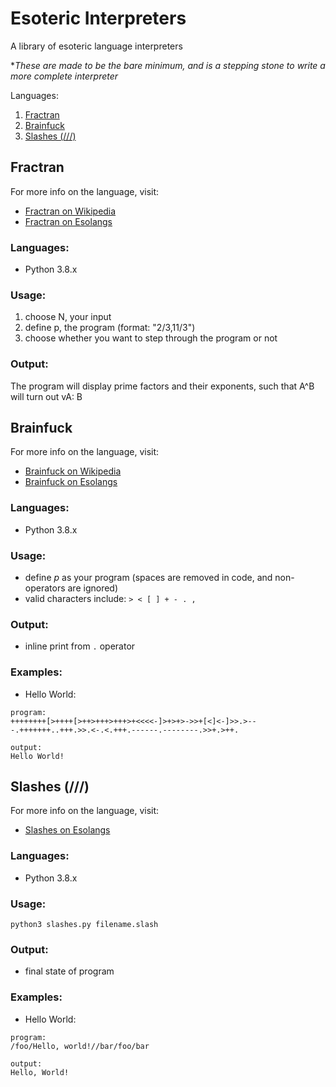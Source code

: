 # Esoteric Interpreters

A library of esoteric language interpreters

**These are made to be the bare minimum, and is a stepping stone to write a more complete interpreter*

Languages:
1. [Fractran](#fractran)
2. [Brainfuck](#brainfuck)
3. [Slashes (///) ](#slashes)




<a name="fractran"></a>
## Fractran

For more info on the language, visit: 
* [Fractran on Wikipedia](https://en.wikipedia.org/wiki/FRACTRAN)
* [Fractran on Esolangs](https://esolangs.org/wiki/Fractran)

### Languages:

* Python 3.8.x

### Usage:

1. choose N, your input
2. define p, the program (format: "2/3,11/3")
3. choose whether you want to step through the program or not

### Output:

The program will display prime factors and their exponents, such that A^B will turn out vA: B


<a name="brainfuck"></a>
## Brainfuck

For more info on the language, visit: 
* [Brainfuck on Wikipedia](https://en.wikipedia.org/wiki/Brainfuck)
* [Brainfuck on Esolangs](https://esolangs.org/wiki/Brainfuck)

### Languages:

* Python 3.8.x

### Usage:

* define *p* as your program (spaces are removed in code, and non-operators are ignored)
* valid characters include: `> < [ ] + - . ,`

### Output:

* inline print from `.` operator

### Examples:

* Hello World:
```
program:
++++++++[>++++[>++>+++>+++>+<<<<-]>+>+>->>+[<]<-]>>.>---.+++++++..+++.>>.<-.<.+++.------.--------.>>+.>++.

output:
Hello World!
```


<a name="slashes"></a>
## Slashes (///)

For more info on the language, visit: 
* [Slashes on Esolangs](https://esolangs.org/wiki////)

### Languages:

* Python 3.8.x

### Usage:

```
python3 slashes.py filename.slash
```
### Output:

* final state of program

### Examples:

* Hello World:
```
program:
/foo/Hello, world!//bar/foo/bar

output:
Hello, World!
```







